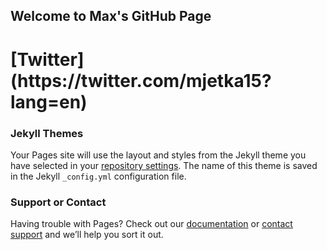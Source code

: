 ## Welcome to Max's GitHub Page



<h1>[Twitter](https://twitter.com/mjetka15?lang=en) 


### Jekyll Themes

Your Pages site will use the layout and styles from the Jekyll theme you have selected in your [repository settings](https://github.com/mjetka/Max-Etka/settings). The name of this theme is saved in the Jekyll `_config.yml` configuration file.

### Support or Contact

Having trouble with Pages? Check out our [documentation](https://docs.github.com/categories/github-pages-basics/) or [contact support](https://support.github.com/contact) and we’ll help you sort it out.
